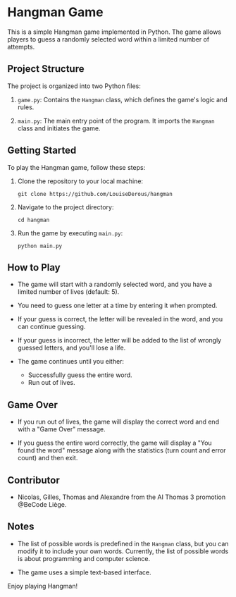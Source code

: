 
# Hangman Game

This is a simple Hangman game implemented in Python. The game allows players to guess a randomly selected word within a limited number of attempts.

## Project Structure

The project is organized into two Python files:

1. `game.py`: Contains the `Hangman` class, which defines the game's logic and rules.

2. `main.py`: The main entry point of the program. It imports the `Hangman` class and initiates the game.

## Getting Started

To play the Hangman game, follow these steps:

1. Clone the repository to your local machine:

   ```shell
   git clone https://github.com/LouiseDerous/hangman
   ```

2. Navigate to the project directory:

   ```shell
   cd hangman
   ```

3. Run the game by executing `main.py`:

   ```shell
   python main.py
   ```

## How to Play

- The game will start with a randomly selected word, and you have a limited number of lives (default: 5).

- You need to guess one letter at a time by entering it when prompted.

- If your guess is correct, the letter will be revealed in the word, and you can continue guessing.

- If your guess is incorrect, the letter will be added to the list of wrongly guessed letters, and you'll lose a life.

- The game continues until you either:
  - Successfully guess the entire word.
  - Run out of lives.

## Game Over

- If you run out of lives, the game will display the correct word and end with a "Game Over" message.

- If you guess the entire word correctly, the game will display a "You found the word" message along with the statistics (turn count and error count) and then exit.

## Contributor 

- Nicolas, Gilles, Thomas and Alexandre from the AI Thomas 3 promotion @BeCode Liège.

## Notes

- The list of possible words is predefined in the `Hangman` class, but you can modify it to include your own words. Currently, the list of possible words is about programming and computer science.  

- The game uses a simple text-based interface.

Enjoy playing Hangman!
```

